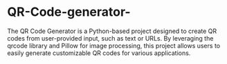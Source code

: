 # QR-Code-generator-
The QR Code Generator is a Python-based project designed to create QR codes from user-provided input, such as text or URLs. By leveraging the qrcode library and Pillow for image processing, this project allows users to easily generate customizable QR codes for various applications.
